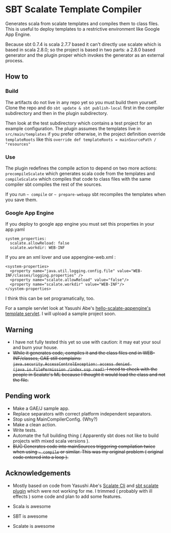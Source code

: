 # SBT Scalate Template Compiler

Generates scala from scalate templates and compiles them to class files.
This is useful to deploy templates to a restrictive environment like Google App Engine.

Because sbt 0.7.4 is scala 2.7.7 based it can't directly use scalate which is based in scala 2.8.0; so the project is based in two parts: a 2.8.0 based generator and the plugin proper which invokes the generator as an external process.

## How to 

### Build

  The artifacts do not live in any repo yet so you must build them yourself.
Clone the repo and do `sbt update & sbt publish-local` first in the compiler subdirectory and then in the plugin subdirectory.

Then look at the test subdirectory which contains a test project for an example configuration.
The plugin assumes the templates live in `src/main/templates` if you prefer otherwise, in the project definition override `templateRoots` like this `override def templateRoots = mainSourcePath / "resources"` 

### Use

The plugin redefines the compile action to depend on two more actions: `precompileScalate` which generates scala code from the templates and `compileScalate` which compiles that code to class files with the same compiler sbt compiles the rest of the sources.

If you run `~ compile` or `~ prepare-webapp` sbt recompiles the templates when you save them.
 
### Google App Engine

If you deploy to google app engine you must set this properties in your app.yaml

    system_properties:
      scalate.allowReload: false
      scalate.workdir: WEB-INF

If you are an xml lover and use appengine-web.xml :

    <system-properties>
      <property name="java.util.logging.config.file" value="WEB-INF/classes/logging.properties" />
      <property name="scalate.allowReload" value="false"/>
      <property name="scalate.workdir" value="WEB-INF"/>
    </system-properties>

I think this can be set programatically, too.

For a sample servlet look at Yasushi Abe's [hello-scalate-appengine's template servlet](http://github.com/Yasushi/hello-scalate-appengine/blob/master/src/main/scala/ya/TemplateEngineServlet.scala). I will upload a sample project soon. 

## Warning

* I have not fully tested this yet so use with caution: it may eat your soul and burn your house.
* <s>While it generates code, compiles it and the class files end in WEB-INF/classes, GAE still complains: `java.security.AccessControlException: access denied (java.io.FilePermission /index.ssp read)`. I need to check with the people in Scalate's ML because I thought it would load the class and not the file.</s>

## Pending work 

* Make a GAE/J sample app.
* Replace separators with correct platform independent separators.
* Stop using MainCompilerConfig. (Why?)
* Make a clean action.
* Write tests.
* Automate the full building thing ( Apparently sbt does not like to build projects with mixed scala versions ).
* <s>BUG Generates code into mainSources triggering compilation twice when using `~ compile` or similar.  This was my original problem ( original code entered into a loop ).</s>


## Acknowledgements 

* Mostly based on code from Yasushi Abe's [Scalate Cli](http://github.com/Yasushi/scalate-cli) and
[sbt scalate plugin](github.com/Yasushi/sbt-scalate-plugin/) which were not working for me.
I trimmed ( probably with ill effects ) some code and plan to add some features.

* Scala is awesome
* SBT is awesome
* Scalate is awesome
